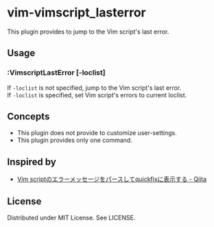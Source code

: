 
# vim-vimscript\_lasterror

This plugin provides to jump to the Vim script's last error.

## Usage

### :VimscriptLastError [-loclist]
If `-loclist` is not specified, jump to the Vim script's last error.  
If `-loclist` is specified, set Vim script's errors to current loclist.  

## Concepts

* This plugin does not provide to customize user-settings.
* This plugin provides only one command.

## Inspired by

* [Vim scriptのエラーメッセージをパースしてquickfixに表示する - Qiita](https://qiita.com/tmsanrinsha/items/0787352360997c387e84)

## License

Distributed under MIT License. See LICENSE.
